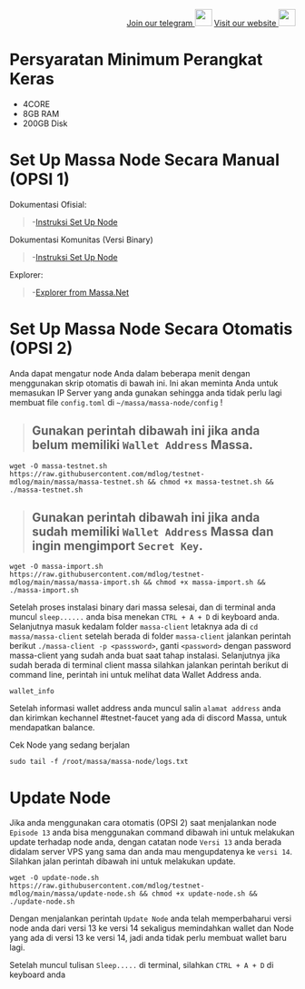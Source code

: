 <p style="font-size:14px" align="right">
<a href="https://t.me/massa_indonesia" target="_blank">Join our telegram <img src="https://user-images.githubusercontent.com/50621007/168689534-796f181e-3e4c-43a5-8183-9888fc92cfa7.png" width="30"/></a>
<a href="https://massa.net" target="_blank">Visit our website <img src="https://user-images.githubusercontent.com/17427126/175755888-1a279a45-4b3d-4fa5-be6b-ebab93346af4.png" width="30"/></a>
</p>

# Persyaratan Minimum Perangkat Keras

 - 4CORE
 - 8GB RAM
 - 200GB Disk

 # Set Up Massa Node Secara Manual (OPSI 1)
Dokumentasi Ofisial:
>-[Instruksi Set Up Node](https://massa.readthedocs.io/en/latest/testnet/install.html)

Dokumentasi Komunitas (Versi Binary)
>-[Instruksi Set Up Node](https://medium.com/@massacaptain/tutorial-massa-testnet-binary-version-d7e10847e4c0)

Explorer:
>-[Explorer from Massa.Net](https://massa.net/testnet/)

# Set Up Massa Node Secara Otomatis (OPSI 2)

Anda dapat mengatur node Anda dalam beberapa menit dengan menggunakan skrip otomatis di bawah ini. Ini akan meminta Anda untuk memasukan IP Server yang anda gunakan sehingga anda tidak perlu lagi membuat file ```config.toml``` di ```~/massa/massa-node/config``` ! 

> ## Gunakan perintah dibawah ini jika anda belum memiliki ```Wallet Address``` Massa.

```
wget -O massa-testnet.sh https://raw.githubusercontent.com/mdlog/testnet-mdlog/main/massa/massa-testnet.sh && chmod +x massa-testnet.sh && ./massa-testnet.sh
```
> ## Gunakan perintah dibawah ini jika anda sudah memiliki ```Wallet Address``` Massa dan ingin mengimport ```Secret Key```.

```
wget -O massa-import.sh https://raw.githubusercontent.com/mdlog/testnet-mdlog/main/massa/massa-import.sh && chmod +x massa-import.sh && ./massa-import.sh
```

Setelah proses instalasi binary dari massa selesai, dan di terminal anda muncul ```sleep......``` anda bisa menekan ```CTRL + A + D``` di keyboard anda. Selanjutnya masuk kedalam folder ```massa-client``` letaknya ada di ```cd massa/massa-client``` setelah berada di folder ```massa-client``` jalankan perintah berikut ```./massa-client -p <passsword>```, ganti ```<password>``` dengan password massa-client yang sudah anda buat saat tahap instalasi. Selanjutnya jika sudah berada di terminal client massa silahkan jalankan perintah berikut di command line, perintah ini untuk melihat data Wallet Address anda.

```
wallet_info
```

Setelah informasi wallet address anda muncul salin ```alamat address``` anda dan kirimkan kechannel #testnet-faucet yang ada di discord Massa, untuk mendapatkan balance.


Cek Node yang sedang berjalan
```
sudo tail -f /root/massa/massa-node/logs.txt
```


# Update Node

Jika anda menggunakan cara otomatis (OPSI 2) saat menjalankan node ```Episode 13``` anda bisa menggunakan command dibawah ini untuk melakukan update terhadap node anda, dengan catatan node ```Versi 13``` anda berada didalam server VPS yang sama dan anda mau mengupdatenya ke ```versi 14```. Silahkan jalan perintah dibawah ini untuk melakukan update.

``` 
wget -O update-node.sh https://raw.githubusercontent.com/mdlog/testnet-mdlog/main/massa/update-node.sh && chmod +x update-node.sh && ./update-node.sh
```
Dengan menjalankan perintah ```Update Node``` anda telah memperbaharui versi node anda dari versi 13 ke versi 14 sekaligus memindahkan wallet dan Node yang ada di versi 13 ke versi 14, jadi anda tidak perlu membuat wallet baru lagi.

Setelah muncul tulisan ```Sleep.....``` di terminal, silahkan ```CTRL + A + D``` di keyboard anda



